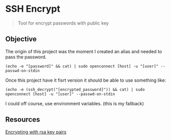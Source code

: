 # SSH Encrypt
> Tool for encrypt passwords with public key

## Objective

The origin of this project was the moment I created an alias and needed to pass the password.

```
(echo -e "[password]" && cat) | sudo openconnect [host] -u "[user]" --passwd-on-stdin 
```

Once this project have it fisrt version it should be able to use something like:

```
(echo -e (ssh_decrypt("[encrypted_password]")) && cat) | sudo openconnect [host] -u "[user]" --passwd-on-stdin 
```

I could off course, use environment variables. (this is my fallback)

## Resources

[Encrypting with rsa key pairs](http://krisjordan.com/essays/encrypting-with-rsa-key-pairs)
